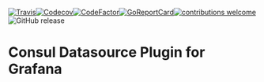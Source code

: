 

[![Travis](https://img.shields.io/travis/sbueringer/consul-datasource.svg)](https://travis-ci.org/sbueringer/consul-datasource)[![Codecov](https://img.shields.io/codecov/c/github/codecov/example-python.svg)](https://codecov.io/gh/sbueringer/consul-datasource)[![CodeFactor](https://www.codefactor.io/repository/github/sbueringer/consul-datasource/badge)](https://www.codefactor.io/repository/github/sbueringer/consul-datasource)[![GoReportCard](https://goreportcard.com/badge/github.com/sbueringer/consul-datasource?style=plastic)](https://goreportcard.com/report/github.com/sbueringer/consul-datasource)[![contributions welcome](https://img.shields.io/badge/contributions-welcome-brightgreen.svg?style=flat)](https://github.com/dwyl/esta/issues)
![GitHub release](https://img.shields.io/github/release/sbueringer/consul-datasource.svg)


# Consul Datasource Plugin for Grafana

